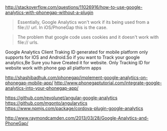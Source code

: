 http://stackoverflow.com/questions/11026916/how-to-use-google-analytics-with-phonegap-without-a-plugin

> Essentially, Google Analytics won't work if its being used from a file:/// url. In iOS/PhoneGap this is the case.

> The problem that google code uses cookies and it doesn't work with file:// urls.

Google Analytics Client Traking ID generated for mobile platform only supports for IOS and Android.So if you want to Track your google analytics,Be Sure you have Created it for website. Only Tracking ID for website work with phone gap all platform apps

http://shashibadhuk.com/phonegap/implement-google-analytics-on-phonegap-mobile-app/
http://www.phonegaptutorial.com/integrate-google-analytics-into-your-phonegap-app/

https://github.com/revolunet/angular-google-analytics
https://github.com/mgonto/angularytics
https://www.npmjs.com/package/cordova-plugin-google-analytics


http://www.raymondcamden.com/2013/03/28/Google-Analytics-and-PhoneGap/